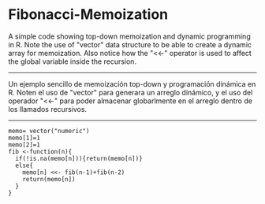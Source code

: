 # Fibonacci-Memoization

A simple code showing top-down memoization and dynamic programming in R.  Note the use of "vector" data structure to be able to create a dynamic array for memoization.  Also notice how the "<<-" operator is used to affect the global variable inside the recursion.

___________

Un ejemplo sencillo de memoización top-down y programación dinámica en R. Noten el uso de "vector" para generara un arreglo dinámico, y el uso del operador "<<-" para poder almacenar globarlmente en el arreglo dentro de los llamados recursivos.

___________

```
memo= vector("numeric")
memo[1]=1
memo[2]=1
fib <-function(n){
  if(!is.na(memo[n])){return(memo[n])}
  else{
    memo[n] <<- fib(n-1)+fib(n-2)
    return(memo[n])
  }
}
```
